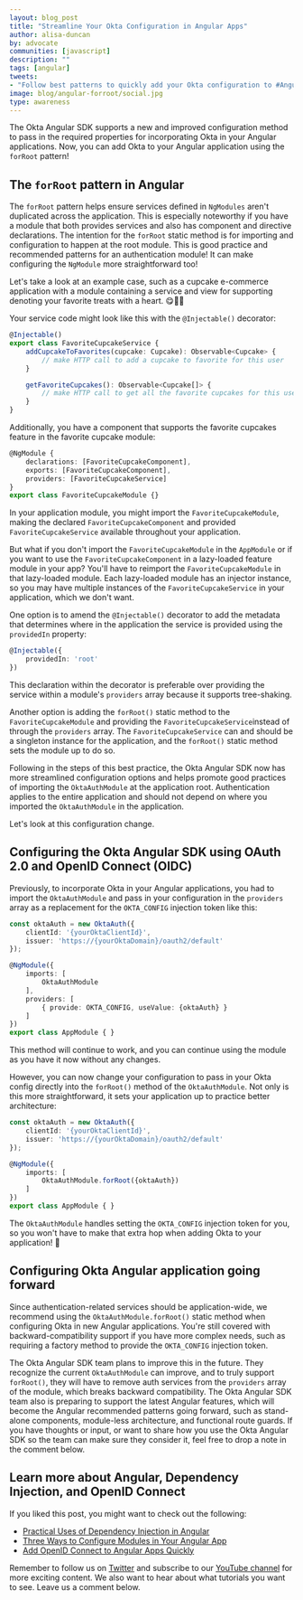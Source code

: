 ```yaml
---
layout: blog_post
title: "Streamline Your Okta Configuration in Angular Apps"
author: alisa-duncan
by: advocate
communities: [javascript]
description: ""
tags: [angular]
tweets:
- "Follow best patterns to quickly add your Okta configuration to #Angular apps by using the forRoot pattern!"
image: blog/angular-forroot/social.jpg
type: awareness
---
```


The Okta Angular SDK supports a new and improved configuration method to pass in the required properties for incorporating Okta in your Angular applications. Now, you can add Okta to your Angular application using the `forRoot` pattern!

## The `forRoot` pattern in Angular

The `forRoot` pattern helps ensure services defined in `NgModules` aren't duplicated across the application. This is especially noteworthy if you have a module that both provides services and also has component and directive declarations. The intention for the `forRoot` static method is for importing and configuration to happen at the root module. This is good practice and recommended patterns for an authentication module! It can make configuring the `NgModule` more straightforward too!

Let's take a look at an example case, such as a cupcake e-commerce application with a module containing a service and view for supporting denoting your favorite treats with a heart. 😋🧁💜

Your service code might look like this with the `@Injectable()` decorator:

```ts
@Injectable()
export class FavoriteCupcakeService {
    addCupcakeToFavorites(cupcake: Cupcake): Observable<Cupcake> {
        // make HTTP call to add a cupcake to favorite for this user
    }

    getFavoriteCupcakes(): Observable<Cupcake[]> {
        // make HTTP call to get all the favorite cupcakes for this user
    }
}
```

Additionally, you have a component that supports the favorite cupcakes feature in the favorite cupcake module:

```ts
@NgModule {
    declarations: [FavoriteCupcakeComponent],
    exports: [FavoriteCupcakeComponent],
    providers: [FavoriteCupcakeService]
}
export class FavoriteCupcakeModule {}
```

In your application module, you might import the `FavoriteCupcakeModule`, making the declared `FavoriteCupcakeComponent` and provided `FavoriteCupcakeService` available throughout your application.

But what if you don't import the `FavoriteCupcakeModule` in the `AppModule` or if you want to use the `FavoriteCupcakeComponent` in a lazy-loaded feature module in your app? You'll have to reimport the `FavoriteCupcakeModule` in that lazy-loaded module. Each lazy-loaded module has an injector instance, so you may have multiple instances of the `FavoriteCupcakeService` in your application, which we don't want.

One option is to amend the `@Injectable()` decorator to add the metadata that determines where in the application the service is provided using the `providedIn` property:

```ts
@Injectable({
    providedIn: 'root'
})
```

This declaration within the decorator is preferable over providing the service within a module's `providers` array because it supports tree-shaking.

Another option is adding the `forRoot()` static method to the `FavoriteCupcakeModule` and providing the `FavoriteCupcakeService`instead of through the `providers` array. The `FavoriteCupcakeService` can and should be a singleton instance for the application, and the `forRoot()` static method sets the module up to do so.

Following in the steps of this best practice, the Okta Angular SDK now has more streamlined configuration options and helps promote good practices of importing the `OktaAuthModule` at the application root. Authentication applies to the entire application and should not depend on where you imported the `OktaAuthModule` in the application.

Let's look at this configuration change.

## Configuring the Okta Angular SDK using OAuth 2.0 and OpenID Connect (OIDC)

Previously, to incorporate Okta in your Angular applications, you had to import the `OktaAuthModule` and pass in your configuration in the `providers` array as a replacement for the `OKTA_CONFIG` injection token like this:

```ts
const oktaAuth = new OktaAuth({
    clientId: '{yourOktaClientId}',
    issuer: 'https://{yourOktaDomain}/oauth2/default'
});

@NgModule({
    imports: [ 
        OktaAuthModule 
    ],
    providers: [
        { provide: OKTA_CONFIG, useValue: {oktaAuth} }
    ]
})
export class AppModule { }
```

This method will continue to work, and you can continue using the module as you have it now without any changes.

However, you can now change your configuration to pass in your Okta config directly into the `forRoot()` method of the `OktaAuthModule`. Not only is this more straightforward, it sets your application up to practice better architecture:

```ts
const oktaAuth = new OktaAuth({
    clientId: '{yourOktaClientId}',
    issuer: 'https://{yourOktaDomain}/oauth2/default'
});

@NgModule({
    imports: [ 
        OktaAuthModule.forRoot({oktaAuth})
    ]
})
export class AppModule { }
```

The `OktaAuthModule` handles setting the `OKTA_CONFIG` injection token for you, so you won't have to make that extra hop when adding Okta to your application! 🎉

## Configuring Okta Angular application going forward

Since authentication-related services should be application-wide, we recommend using the `OktaAuthModule.forRoot()` static method when configuring Okta in new Angular applications. You're still covered with backward-compatibility support if you have more complex needs, such as requiring a factory method to provide the `OKTA_CONFIG` injection token.

The Okta Angular SDK team plans to improve this in the future. They recognize the current `OktaAuthModule` can improve, and to truly support `forRoot()`, they will have to remove auth services from the `providers` array of the module, which breaks backward compatibility. The Okta Angular SDK team also is preparing to support the latest Angular features, which will become the Angular recommended patterns going forward, such as stand-alone components, module-less architecture, and functional route guards. If you have thoughts or input, or want to share how you use the Okta Angular SDK so the team can make sure they consider it, feel free to drop a note in the comment below.

## Learn more about Angular, Dependency Injection, and OpenID Connect

If you liked this post, you might want to check out the following:
* [Practical Uses of Dependency Injection in Angular](/blog/2022/10/11/angular-dependency-injection)
* [Three Ways to Configure Modules in Your Angular App](/blog/2022/02/24/angular-async-config)
* [Add OpenID Connect to Angular Apps Quickly](/blog/2022/02/11/angular-auth0-quickly)

Remember to follow us on [Twitter](https://twitter.com/oktadev) and subscribe to our [YouTube channel](https://www.youtube.com/c/OktaDev/) for more exciting content. We also want to hear about what tutorials you want to see. Leave us a comment below.
